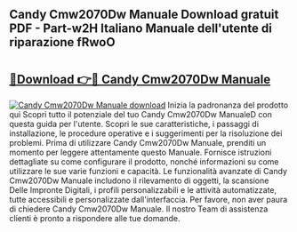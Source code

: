 ## Candy Cmw2070Dw Manuale Download gratuit PDF - Part-w2H Italiano Manuale dell'utente di riparazione fRwoO

# <h2><a href="http://dfdp2y.blite.top/?on=Candy+Cmw2070Dw+Manuale">🔗Download 👉🔴 Candy Cmw2070Dw Manuale</a></h2>

[![Candy Cmw2070Dw Manuale download](https://i.imgur.com/lujVjoI.png)](http://dfdp2y.blite.top/?on=Candy+Cmw2070Dw+Manuale)
Inizia la padronanza del prodotto qui Scopri tutto il potenziale del tuo Candy Cmw2070Dw ManualeD con questa guida per l'utente. Scopri le sue caratteristiche, i passaggi di installazione, le procedure operative e i suggerimenti per la risoluzione dei problemi. Prima di utilizzare Candy Cmw2070Dw Manuale, prenditi un momento per leggere attentamente questo Manuale. Fornisce istruzioni dettagliate su come configurare il prodotto, nonché informazioni su come utilizzare le sue varie funzioni e capacità. Le funzionalità avanzate di Candy Cmw2070Dw Manuale includono il rilevamento di oggetti, la scansione Delle Impronte Digitali, i profili personalizzabili e le attività automatizzate, tutte accessibili e personalizzate dall'interfaccia. Per favore, non aver paura di chiedere Candy Cmw2070Dw Manuale. Il nostro Team di assistenza clienti è pronto a rispondere alle tue domande.
